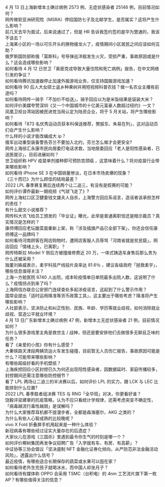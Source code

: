 4 月 13 日上海新增本土确诊病例 2573 例、无症状感染者 25146 例，目前情况如何？  
网传微软亚洲研究院（MSRA）停招国防七子及北邮学生，是否属实？这将产生什么影响？  
前几天去华为面试，后来说通过了，但是 HR 告诉我签约签的是华为慧通的，我该不该去？  
上海某小区的一场以可乐开头的换物接龙火了，疫情期间小区居民之间应该如何互助？  
俄罗斯国防部称俄「莫斯科」号导弹巡洋舰发生火灾，受损严重，事故原因或是什么？这会造成哪些影响？  
如何看待 4 月 12 日世卫「奥密克戎导致大量住院和死亡病例」报告，在中文网络引发的争议？  
如何看待腾讯加速器停止加速外服游戏业务，仅支持国服游戏加速？  
如何看待 90 后人大女硕士返乡种果树并用短视频科普农技？做一名农业主播有前途吗？  
如何看待网传一骑手「不加价不给送」，骑手回应以为是米饭结果是袋装大米？  
如何评价美媒夸赞深圳《又一个中国城市的十亿美元富豪人数超过纽约》一文？  
凤凰卫视台湾站因被民进党当局认定为陆资企业，将于 5 月关站，将产生哪些影响？  
如何看待「873 名优秀运动员获本科保送推荐，樊振东、朱易在列」，这对运动员们会产生什么影响？  
什么样的小说才能改编成大 ip？  
俄军出动重型装备警告芬兰不要加入北约，芬兰怎么做才会更安全?  
网传上海徐汇永康市民向居委打电话求救，当地居委回应「老人是阳性感染者，已送医就诊」，目前进展如何？  
世卫组织称 HPV 疫苗单剂接种即可预防宫颈癌 ，这意味着什么？将对疫苗行业带来哪些影响？  
如何看待 iPhone SE 3 在中国销量惨淡，在日本市场卖爆的现象？  
《三十而已》为什么顾佳的结局最差？  
2022 LPL 春季赛复赛后连续两个让二追三，有没有是假赛的可能？  
如何评价谭乔最新一期视频《气球飞走了》?  
网传上海虹口区卫健委钱文雄夫人自杀，上海警方回应系谣言，造谣者该承担怎样的责任？  
有什么甜文小说推荐？  
网传科大讯飞给员工颁发的「毕业证」曝光，此举是普通离职信还是暗示裁员？真实情况是怎样的？  
康师傅回应老坛酸菜面重新上架，称「涉及插旗产品已全部下架」，你还会信任康师傅这一品牌吗？  
如何看待河南顾客在网店购物时，遭网店客服人员辱骂「河南省就是贫民窟」，网店回应「情绪上头，已离职」？  
网传特斯拉 Model Y 侧后方被撞维修费近 20 万，一体式铸造车身售后那么贵为什么还被采用？  
独董刘姝威表示，柔宇科技产线投片良率达 81.6％ ，建议各级政府「拯救柔宇」，哪些信息值得关注？  
上海一方舱医院 6740 人出院，成本轮疫情单日单院最多出院人数，这说明了什么？疫情拐点到来了吗？  
上海网信办联合公安部门连续查处多起涉疫谣言，这起到了什么警示作用？  
国常会提出「适时运用降准等货币政策工具」，这主要出于哪些考虑？降准将产生哪些影响？  
人社部表示，坚决防止和纠正性别、民族、年龄、学历等就业歧视，如何消除就业歧视、营造公平就业环境？  
4 月 13 日广东新增本土确诊病例 47 例，新增本土无症状感染者 21 例，目前情况如何？  
为什么很多游戏里主角是救世主 / 战神，但还是要安排他们去做很多无聊且乏味的任务？  
看了《亲爱的小孩》你有什么感受？  
大秦铁路天津段两辆货运火车发生碰撞，目前暂无人员伤亡报告，事故原因可能是什么？可能带来哪些影响？  
有哪些超级好看的手机壁纸？  
上海疾控回应小区封控已久为何还出现阳性感染者，因数据延时、家庭传播较多，封控期间还需注意哪些防控细节？  
看了 LPL 两场让二追三的半决赛以后，如何评价 LPL 的实力，跟 LCK 与 LEC 比能排到什么位置?  
2022 LPL 春季胜者组决赛 TES 与 RNG「全华班」对决，你更看好谁？  
饶毅评梁建章的抗疫策略，认为不应只看统计学规律，还需考虑突变不确定性，「病毒越流行毒性越弱」是误解吗？  
为什么大家推荐耳机都不提漫步者，全都是森海塞尔，AKG 之类的？  
为什么有些人心智成熟的比较晚呢？  
vivo X Fold 折叠屏手机用起来是一种什么体验？  
新冠病毒有哪些经过证实大量存在的后遗症？  
大家伙儿在游戏《三国杀》里遇到最令你生气的时刻是哪一个？  
如何评价椰树集团再发争议招聘广告「入学就有车、有房、有高薪」？  
中证协等三协会倡议「坚决遏制 NFT 金融化证券化倾向，从严防范非法金融活动风险」，透露出什么信号？  
最近疫情，有哪些适合长期保存的蔬菜或水果可以囤在家？  
如何看待老外生完孩子就喝冰水，而中国人却坐月子？  
如何看待有媒体称 OPPO 会采用 TSMC（台积电）的 4nm 工艺流片旗下第一枚 AP？有哪些值得关注的信息？  
